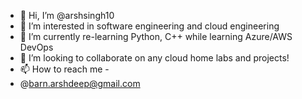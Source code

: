 - 👋 Hi, I’m @arshsingh10
- 👀 I’m interested in software engineering and cloud engineering
- 🌱 I’m currently re-learning Python, C++ while learning Azure/AWS DevOps
- 💞️ I’m looking to collaborate on any cloud home labs and projects!
- 📫 How to reach me - 
- @barn.arshdeep@gmail.com

<!---
arshsingh10/arshsingh10 is a ✨ special ✨ repository because its `README.md` (this file) appears on your GitHub profile.
You can click the Preview link to take a look at your changes.
--->

